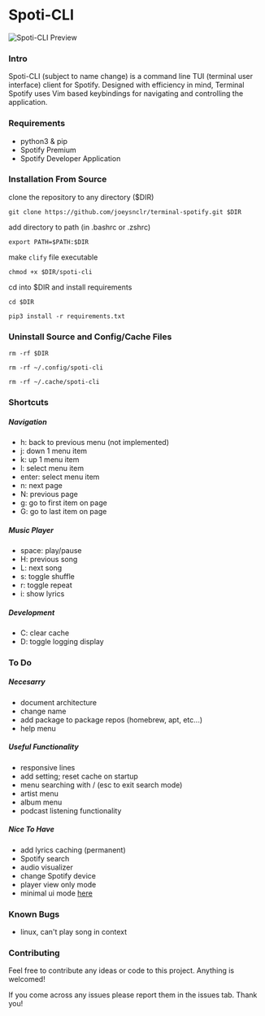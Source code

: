 # Spoti-CLI


![Spoti-CLI Preview](https://raw.githubusercontent.com/joeysnclr/terminal-spotify/master/screenshot.png)

### Intro

Spoti-CLI (subject to name change) is a command line TUI (terminal user interface)
client for Spotify. Designed with efficiency in mind, Terminal Spotify uses Vim
based keybindings for navigating and controlling the application.

### Requirements

- python3 & pip
- Spotify Premium
- Spotify Developer Application

### Installation From Source

clone the repository to any directory ($DIR)

`git clone https://github.com/joeysnclr/terminal-spotify.git $DIR`


add directory to path (in .bashrc or .zshrc)

`export PATH=$PATH:$DIR`


make `clify` file executable

`chmod +x $DIR/spoti-cli`


cd into $DIR and install requirements

`cd $DIR`

`pip3 install -r requirements.txt`



### Uninstall Source and Config/Cache Files

`rm -rf $DIR`

`rm -rf ~/.config/spoti-cli`

`rm -rf ~/.cache/spoti-cli`


### Shortcuts

##### Navigation

- h: back to previous menu (not implemented)
- j: down 1 menu item
- k: up 1 menu item
- l: select menu item
- enter: select menu item
- n: next page
- N: previous page
- g: go to first item on page
- G: go to last item on page


##### Music Player

- space: play/pause
- H: previous song
- L: next song
- s: toggle shuffle
- r: toggle repeat
- i: show lyrics


##### Development

- C: clear cache
- D: toggle logging display

### To Do

##### Necesarry

- document architecture
- change name
- add package to package repos (homebrew, apt, etc...)
- help menu

##### Useful Functionality

- responsive lines
- add setting; reset cache on startup
- menu searching with / (esc to exit search mode)
- artist menu
- album menu
- podcast listening functionality

##### Nice To Have

- add lyrics caching (permanent)
- Spotify search
- audio visualizer
- change Spotify device
- player view only mode
- minimal ui mode [here](https://i.redd.it/mnerempmqwm51.png)

### Known Bugs

- linux, can't play song in context


### Contributing

Feel free to contribute any ideas or code to this project. Anything is welcomed!

If you come across any issues please report them in the issues tab. Thank you!
